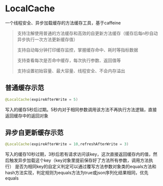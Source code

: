 # LocalCache
 一个线程安全、异步加载缓存的方法缓存工具，基于caffeine
 > 支持注解使用普通的方法缓存和高效的自更新方法缓存（缓存后每n秒自动异步执行一次方法更新缓存值）
> 
 > 支持自动每分钟打印缓存监控，掌握缓存命中、耗时等指标数据
> 
 > 支持查看每次是否命中缓存，每次执行参数、返回值等
> 
 > 支持设置初始容量、最大容量、线程安全、不会内存溢出 
 
## 普通缓存示范 
```java
@LocalCache(expireAfterWrite = 5)
```
写入的缓存5秒后过期。5秒内对于相同参数调用该方法不再执行方法逻辑，直接返回缓存中的返回对象
## 异步自更新缓存示范
```java
@LocalCache(expireAfterWrite = 10,refreshAfterWrite = 3)
```

写入的缓存10秒过期，3秒后若有请求访问该key，这次直接返回缓存内的值，然后触发异步加载这个key（key对象里提前保存好了方法所有参数，调用方法执行） 
是否为相同key的自定义判定可以通过覆写方法参数对象类的equals方法和hash方法实现，判定规则为equals方法为true或json序列化结果相同，优先equals